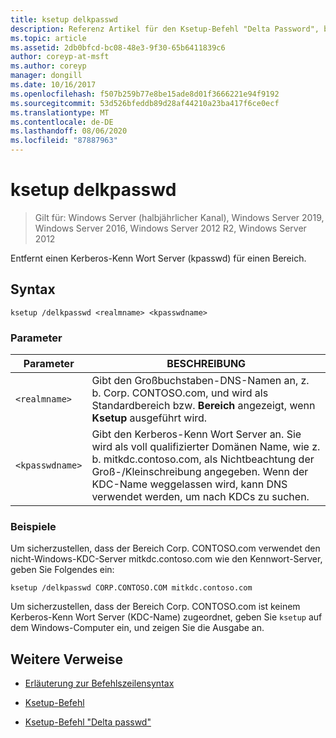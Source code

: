 ```yaml
---
title: ksetup delkpasswd
description: Referenz Artikel für den Ksetup-Befehl "Delta Password", bei dem ein Kerberos-Kenn Wort Server (kpasswd) für einen Bereich entfernt wird.
ms.topic: article
ms.assetid: 2db0bfcd-bc08-48e3-9f30-65b6411839c6
author: coreyp-at-msft
ms.author: coreyp
manager: dongill
ms.date: 10/16/2017
ms.openlocfilehash: f507b259b77e8be15ade8d01f3666221e94f9192
ms.sourcegitcommit: 53d526bfeddb89d28af44210a23ba417f6ce0ecf
ms.translationtype: MT
ms.contentlocale: de-DE
ms.lasthandoff: 08/06/2020
ms.locfileid: "87887963"
---
```

# <a name="ksetup-delkpasswd"></a>ksetup delkpasswd

> Gilt für: Windows Server (halbjährlicher Kanal), Windows Server 2019, Windows Server 2016, Windows Server 2012 R2, Windows Server 2012

Entfernt einen Kerberos-Kenn Wort Server (kpasswd) für einen Bereich.

## <a name="syntax"></a>Syntax

```
ksetup /delkpasswd <realmname> <kpasswdname>
```

### <a name="parameters"></a>Parameter

| Parameter | BESCHREIBUNG |
| --------- | ----------- |
| `<realmname>` |  Gibt den Großbuchstaben-DNS-Namen an, z. b. Corp. CONTOSO.com, und wird als Standardbereich bzw. **Bereich** angezeigt, wenn **Ksetup** ausgeführt wird. |
| `<kpasswdname>` | Gibt den Kerberos-Kenn Wort Server an. Sie wird als voll qualifizierter Domänen Name, wie z. b. mitkdc.contoso.com, als Nichtbeachtung der Groß-/Kleinschreibung angegeben. Wenn der KDC-Name weggelassen wird, kann DNS verwendet werden, um nach KDCs zu suchen. |

### <a name="examples"></a>Beispiele

Um sicherzustellen, dass der Bereich Corp. CONTOSO.com verwendet den nicht-Windows-KDC-Server mitkdc.contoso.com wie den Kennwort-Server, geben Sie Folgendes ein:

```
ksetup /delkpasswd CORP.CONTOSO.COM mitkdc.contoso.com
```

Um sicherzustellen, dass der Bereich Corp. CONTOSO.com ist keinem Kerberos-Kenn Wort Server (KDC-Name) zugeordnet, geben Sie `ksetup` auf dem Windows-Computer ein, und zeigen Sie die Ausgabe an.

## <a name="additional-references"></a>Weitere Verweise

- [Erläuterung zur Befehlszeilensyntax](command-line-syntax-key.md)

- [Ksetup-Befehl](ksetup.md)

- [Ksetup-Befehl "Delta passwd"](ksetup-delkpasswd.md)
